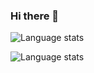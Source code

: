 ### Hi there 👋

<!--
**AlexandrViktorovich/AlexandrViktorovich** is a ✨ _special_ ✨ repository because its `README.md` (this file) appears on your GitHub profile.

Here are some ideas to get you started:

- 🔭 I’m currently working on ...
- 🌱 I’m currently learning ...
- 👯 I’m looking to collaborate on ...
- 🤔 I’m looking for help with ...
- 💬 Ask me about ...
- 📫 How to reach me: ...
- 😄 Pronouns: ...
- ⚡ Fun fact: ...
-->

![Language stats](https://github-readme-stats.vercel.app/api/top-langs/?username=AlexandrViktorovich&layout=compact&icon_color=805AD5&text_color=718096&bg_color=ffffff00&hide_border=true&langs_count=10&locale=ru&count_private=true)

![Language stats](https://github-readme-stats.vercel.app/api?username=AlexandrViktorovich&count_private=true&theme=radical)

